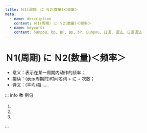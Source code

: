 ```yaml
---
title: Ｎ1(周期) に Ｎ2(数量)＜频率＞
meta:
  - name: description
    content: Ｎ1(周期) に Ｎ2(数量)＜频率＞
  - name: keywords
    content: bunpou, bp, BP, Bp, bP, Bunpou, 日语, 语法, 日语语法
---
```


# Ｎ1(周期) に Ｎ2(数量)＜频率＞

* 意义：表示在某一周期内动作的频率；
* 接续：(表示周期的)时间名词 + に + 次数；
* 译文：(平均)每……

::: info :books: 例句

1. <grammer-content id='1-11-3-0' sentence="2、3**[か月か/げつ]に1[回/かい]ぐらい**[何/なん]かを[見/み]ていました。" trans="我两三个月左右看一次东西。" />
2. <grammer-content id='1-11-3-1' sentence="この[薬/やく]を**1[日/にち]に3[回/かい]**[飲/の]んでください。" trans="这个药一天喝三次。" />
3. <grammer-content id='1-11-3-2' sentence="[私/わたし]は**[週/しゅう]に1[回/かい]**[中国語/ちゅごくご][教室/きょうしつ]へ[行/い]っています。" trans="我每周去一趟中文教室(上中文课)。" />

:::
